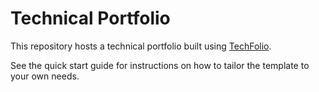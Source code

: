 # Technical Portfolio

This repository hosts a technical portfolio built using [TechFolio](http://amitkumarsaha.github.io). 

See the quick start guide for instructions on how to tailor the template to your own needs.


